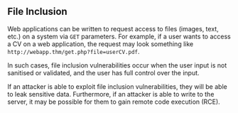 <!--- To be added into 1b --->

## File Inclusion

Web applications can be written to request access to files (images, text, etc.) on a system via `GET` parameters. For example, if a user wants to access a CV on a web application, the request may look something like `http://webapp.thm/get.php?file=userCV.pdf`.

In such cases, file inclusion vulnerabilities occur when the user input is not sanitised or validated, and the user has full control over the input. 

If an attacker is able to exploit file inclusion vulnerabilities, they will be able to leak sensitive data. Furthermore, if an attacker is able to write to the server, it may be possible for them to gain remote code execution (RCE).

